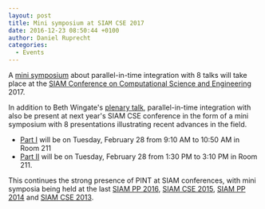 ```yaml
---
layout: post
title: Mini symposium at SIAM CSE 2017
date: 2016-12-23 08:50:44 +0100
author: Daniel Ruprecht
categories:
  - Events
---
```


A [mini symposium](http://meetings.siam.org/sess/dsp_programsess.cfm?SESSIONCODE=60892) about parallel-in-time integration with 8 talks will take place at the [SIAM Conference on Computational Science and Engineering](https://www.siam.org/meetings/cse17/) 2017.

<!--more-->

In addition to Beth Wingate's [plenary talk](http://meetings.siam.org/sess/dsp_programsess.cfm?SESSIONCODE=62108), parallel-in-time integration with also be present at next year's SIAM CSE conference in the form of a mini symposium with 8 presentations illustrating recent advances in the field.

 - [Part I](http://meetings.siam.org/sess/dsp_programsess.cfm?SESSIONCODE=60892) will be on Tuesday, February 28 from 9:10 AM to 10:50 AM in Room 211
 - [Part II](http://meetings.siam.org/sess/dsp_programsess.cfm?SESSIONCODE=60893) will be on Tuesday, February 28 from 1:30 PM to 3:10 PM in Room 211.

This continues the strong presence of PINT at SIAM conferences, with mini symposia being held at the last [SIAM PP 2016](http://www.parallelintime.org/events/2015/12/17/siampp-ms.html), [SIAM CSE 2015](http://meetings.siam.org/sess/dsp_programsess.cfm?SESSIONCODE=19996), [SIAM PP 2014](http://meetings.siam.org/sess/dsp_programsess.cfm?SESSIONCODE=17906) and [SIAM CSE 2013](http://meetings.siam.org/sess/dsp_programsess.cfm?SESSIONCODE=15471).
